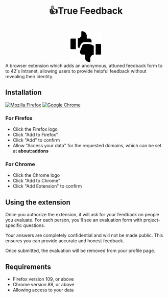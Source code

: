 <h1 align="center">👍True Feedback</center></h1>
</br>
<div align="center">
  <img src="./frontend/firefox/icons/96.png">
</div>
A browser extension which adds an anonymous, attuned feedback form to to 42's Intranet, allowing users to provide helpful feedback without revealing their identity.


## Installation
[<img src="https://www.mozilla.org/media/img/structured-data/logo-firefox-browser.fbc7ffbb50fd.png" width="128" alt="Mozilla Firefox" title="Download for Mozilla Firefox">](https://github.com/FreekBes/improved_intra/releases/latest/download/firefox.xpi)
[<img src="https://lh4.ggpht.com/x-plP9YZXhCaiDkTKQ5S29PwLmdi4feEKrMOtQle4NuoOaUgKUMH9pPWIg91da3anhSmw-G8erEIuU0d" width="128" alt="Google Chrome" title="Download for Google Chrome">](https://chrome.google.com/webstore/)
### For Firefox
- Click the Firefox logo
- Click "Add to Firefox"
- Click "Add" to confirm
- Allow "Access your data" for the requested domains, which can be set at **about:addons**
### For Chrome
- Click the Chrome logo
- Click "Add to Chrome"
- Click "Add Extension" to confirm

## Using the extension
Once you authorize the extension, it will ask for your feedback on people you evaluate. For each person, you'll see an evaluation form with project-specific questions.

Your answers are completely confidential and will not be made public. This ensures you can provide accurate and honest feedback.

Once submitted, the evaluation will be removed from your profile page.

## Requirements

- Firefox version 109, or above
- Chrome version 88, or above
- Allowing access to your data
